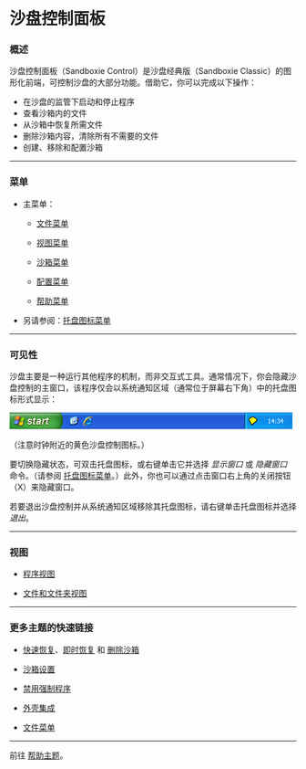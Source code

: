 # 沙盘控制面板

### 概述

沙盘控制面板（Sandboxie Control）是沙盘经典版（Sandboxie Classic）的图形化前端，可控制沙盘的大部分功能。借助它，你可以完成以下操作：

* 在沙盘的监管下启动和停止程序
* 查看沙箱内的文件
* 从沙箱中恢复所需文件
* 删除沙箱内容，清除所有不需要的文件
* 创建、移除和配置沙箱

***

### 菜单

* 主菜单：

  * [文件菜单](FileMenu.md)

  * [视图菜单](ViewMenu.md)

  * [沙箱菜单](SandboxMenu.md)

  * [配置菜单](ConfigureMenu.md)

  * [帮助菜单](HelpMenu.md)

* 另请参阅：[托盘图标菜单](TrayIconMenu.md)

***

### 可见性

沙盘主要是一种运行其他程序的机制，而非交互式工具。通常情况下，你会隐藏沙盘控制的主窗口，该程序仅会以系统通知区域（通常位于屏幕右下角）中的托盘图标形式显示：

![](../Media/TrayIcon.png)

（注意时钟附近的黄色沙盘控制图标。）

要切换隐藏状态，可双击托盘图标，或右键单击它并选择 _显示窗口_ 或 _隐藏窗口_ 命令。（请参阅 [托盘图标菜单](TrayIconMenu.md)。）此外，你也可以通过点击窗口右上角的关闭按钮（X）来隐藏窗口。

若要退出沙盘控制并从系统通知区域移除其托盘图标，请右键单击托盘图标并选择 _退出_。

***

### 视图

* [程序视图](ProgramsView.md)

* [文件和文件夹视图](FilesAndFoldersView.md)

***

### 更多主题的快速链接

* [快速恢复](QuickRecovery.md)、[即时恢复](ImmediateRecovery.md) 和 [删除沙箱](DeleteSandbox.md)

* [沙箱设置](SandboxSettings.md)

* [禁用强制程序](FileMenu.md#disable-forced-programs)

* [外壳集成](ConfigureMenu.md#windows-shell-integration)

* [文件菜单](FileMenu.md#is-window-sandboxed)

***

前往 [帮助主题](HelpTopics.md)。
